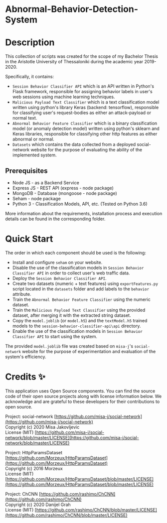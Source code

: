 # Abnormal-Behavior-Detection-System

# Description

This collection of scripts was created for the scope of my Bachelor Thesis in the Aristotle University of Thessaloniki during the academic year 2019-2020. 

Specifically, it contains:

- `Session Behavior Classifier API` which is an API written in Python's Flask framework, responsible for assigning behavior labels in user's web sessions using machine learning techniques.
- `Malicious Payload Text Classifier` which is a text classification model written using python's library Keras (backend: tensorflow), responsible for classifying user's request-bodies as either an attack-payload or normal text.
- `Abnormal Behavior Feature Classifier` which is a binary classification model (or anomaly detection model) written using python's sklearn and Keras libraries, responsible for classifying other http features as either abnormal or normal.
- `Datasets` which contains the data collected from a deployed social-network website for the purpose of evaluating the ability of the implemented system.

## Prerequisites

- Node JS - as a Backend Service
- Express JS - REST API (express - node package)
- MongoDB - Database (mongoose - node package)
- Seham - node package
- Python 3 - Classification Models, API, etc. (Tested on Python 3.6)

More information about the requirements, installation process and execution details can be found in the corresponding folder. 

# Quick Start

The order in which each component should be used is the following:

- Install and configure `seham` on your website.
- Disable the use of the classification models in `Session Behavior Classifier API` in order to collect user's web traffic data.
- Deploy the `Session Behavior Classifier API`.
- Create two datasets (numeric + text features) using `exportFeatures.py` script located in the `datasets` folder and add labels to the `behavior` attribute.
- Train the `Abnormal Behavior Feature Classifier` using the numeric dataset.
- Train the `Malicious Payload Text Classifier` using the provided dataset, after merging it with the extracted string dataset.
- Copy the `model.joblib` (or `model.h5`) and the `textModel.h5` trained models to the `session-behavior-classifier-api\api` directory.
- Enable the use of the classification models in `Session Behavior Classifier API` to start using the system.

The provided `model.joblib` file was created based on `misa-j`'s `social-network` website for the purpose of experimentation and evaluation of the system's efficiency.

# Credits ✨

This application uses Open Source components. You can find the source code of their open source projects along with license information below. We acknowledge and are grateful to these developers for their contributions to open source.

Project: social-network [https://github.com/misa-j/social-network](https://github.com/misa-j/social-network)  
Copyright (c) 2020 Misa Jakovljevic  
License (MIT) [https://github.com/misa-j/social-network/blob/master/LICENSE](https://github.com/misa-j/social-network/blob/master/LICENSE)  

Project: HttpParamsDataset [https://github.com/Morzeux/HttpParamsDataset](https://github.com/Morzeux/HttpParamsDataset)  
Copyright (c) 2016 Morzeux  
License (MIT) [https://github.com/Morzeux/HttpParamsDataset/blob/master/LICENSE](https://github.com/Morzeux/HttpParamsDataset/blob/master/LICENSE)
  
Project: ChCNN [https://github.com/rashimo/ChCNN](https://github.com/rashimo/ChCNN)  
Copyright (c) 2020 Danijel Grah  
License (MIT) [https://github.com/rashimo/ChCNN/blob/master/LICENSE](https://github.com/rashimo/ChCNN/blob/master/LICENSE)